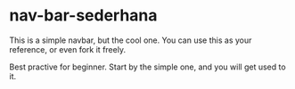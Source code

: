 # nav-bar-sederhana
This is a simple navbar, but the cool one. You can use this as your reference, or even fork it freely.

Best practive for beginner. Start by the simple one, and you will get used to it.
